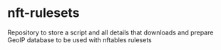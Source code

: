 # nft-rulesets
Repository to store a script and all details that downloads and prepare GeoIP database to be used with nftables rulesets
